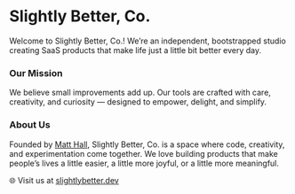 # Slightly Better, Co.

Welcome to Slightly Better, Co.! We’re an independent, bootstrapped studio creating SaaS products that make life just a little bit better every day.

### Our Mission
We believe small improvements add up. Our tools are crafted with care, creativity, and curiosity — designed to empower, delight, and simplify.

### About Us
Founded by [Matt Hall](https://github.com/matthall00), Slightly Better, Co. is a space where code, creativity, and experimentation come together. We love building products that make people’s lives a little easier, a little more joyful, or a little more meaningful.

🌐 Visit us at [slightlybetter.dev](https://slightlybetter.dev)
